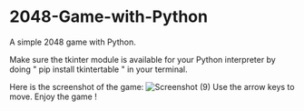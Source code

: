 # 2048-Game-with-Python
A simple 2048 game with Python.

Make sure the tkinter module is available for your Python interpreter by doing " pip install tkintertable " in your terminal.

Here is the screenshot of the game: 
![Screenshot (9)](https://user-images.githubusercontent.com/65206951/112800128-6f803000-9099-11eb-8f27-6513ec11d916.png)
Use the arrow keys to move. Enjoy the game !



